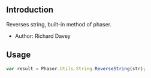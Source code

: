 ## Introduction

Reverses string, built-in method of phaser.

- Author: Richard Davey

## Usage

```javascript
var result = Phaser.Utils.String.ReverseString(str);
```